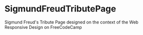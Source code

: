 # SigmundFreudTributePage
 Sigmund Freud's Tribute Page designed on the context of the Web Responsive Design on FreeCodeCamp
